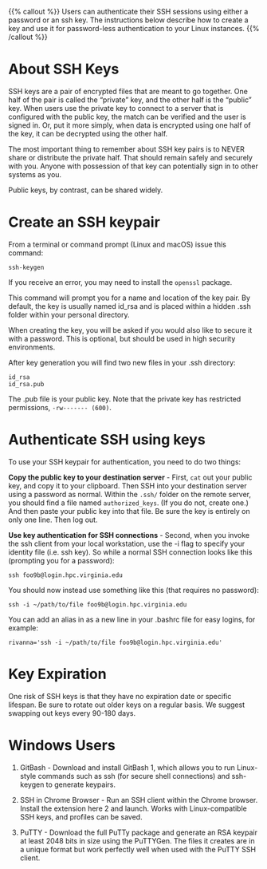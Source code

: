 {{% callout %}}
Users can authenticate their SSH sessions using either a password or an ssh key. The instructions below describe how to create a key and use it for password-less authentication to your Linux instances.
{{% /callout %}}

# About SSH Keys

SSH keys are a pair of encrypted files that are meant to go together. One half of the pair is called the “private” key, and the other half is the “public” key. When users use the private key to connect to a server that is configured with the public key, the match can be verified and the user is signed in. Or, put it more simply, when data is encrypted using one half of the key, it can be decrypted using the other half.

The most important thing to remember about SSH key pairs is to NEVER share or distribute the private half. That should remain safely and securely with you. Anyone with possession of that key can potentially sign in to other systems as you.

Public keys, by contrast, can be shared widely.

# Create an SSH keypair

From a terminal or command prompt (Linux and macOS) issue this command:

```
ssh-keygen
```

If you receive an error, you may need to install the `openssl` package.

This command will prompt you for a name and location of the key pair. By default, the key is usually named id_rsa and is placed within a hidden .ssh folder within your personal directory.

When creating the key, you will be asked if you would also like to secure it with a password. This is optional, but should be used in high security environments.

After key generation you will find two new files in your .ssh directory:
```
id_rsa
id_rsa.pub
```
The .pub file is your public key. Note that the private key has restricted permissions,
`-rw------- (600)`.

# Authenticate SSH using keys

To use your SSH keypair for authentication, you need to do two things:

**Copy the public key to your destination server** - First, `cat` out your public key, and copy it to your clipboard. Then SSH into your destination server using a password as normal. Within the `.ssh/` folder on the remote server, you should find a file named `authorized_keys`. (If you do not, create one.) And then paste your public key into that file. Be sure the key is entirely on only one line. Then log out.

**Use key authentication for SSH connections** - Second, when you invoke the ssh client from your local workstation, use the -i flag to specify your identity file (i.e. ssh key). So while a normal SSH connection looks like this (prompting you for a password):

```
ssh foo9b@login.hpc.virginia.edu
```
You should now instead use something like this (that requires no password):

```
ssh -i ~/path/to/file foo9b@login.hpc.virginia.edu
```

You can add an alias in as a new line in your .bashrc file for easy logins, for example:
```
rivanna='ssh -i ~/path/to/file foo9b@login.hpc.virginia.edu'
```

# Key Expiration

One risk of SSH keys is that they have no expiration date or specific lifespan. Be sure to rotate out older keys on a regular basis. We suggest swapping out keys every 90-180 days.

# Windows Users

1. GitBash - Download and install GitBash 1, which allows you to run Linux-style commands such as ssh (for secure shell connections) and ssh-keygen to generate keypairs.

2. SSH in Chrome Browser - Run an SSH client within the Chrome browser. Install the extension here 2 and launch. Works with Linux-compatible SSH keys, and profiles can be saved.

3. PuTTY - Download the full PuTTy package and generate an RSA keypair at least 2048 bits in size using the PuTTYGen. The files it creates are in a unique format but work perfectly well when used with the PuTTY SSH client.
